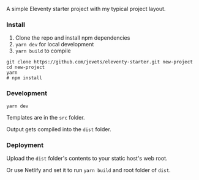 A simple Eleventy starter project with my typical project layout.

### Install

1. Clone the repo and install npm dependencies
1. `yarn dev` for local development
1. `yarn build` to compile

```
git clone https://github.com/jevets/eleventy-starter.git new-project
cd new-project
yarn
# npm install
```

### Development

`yarn dev`

Templates are in the `src` folder.

Output gets compiled into the `dist` folder.

### Deployment

Upload the `dist` folder's contents to your static host's web root.

Or use Netlify and set it to run `yarn build` and root folder of `dist`.

